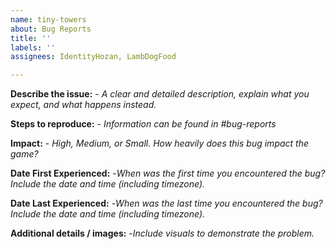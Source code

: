 ```yaml
---
name: tiny-towers
about: Bug Reports
title: ''
labels: ''
assignees: IdentityHozan, LambDogFood

---
```


**Describe the issue:** - *A clear and detailed description, explain what you expect, and what happens instead.*

**Steps to reproduce:**  - *Information can be found in #bug-reports*

**Impact:** - *High, Medium, or Small. How heavily does this bug impact the game?*

**Date First Experienced:** -*When was the first time you encountered the bug? Include the date and time (including timezone).*

**Date Last Experienced:** -*When was the last time you encountered the bug? Include the date and time (including timezone).*

**Additional details / images:** -*Include visuals to demonstrate the problem.*
